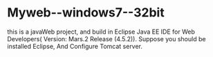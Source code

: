 # Myweb--windows7--32bit
this is a javaWeb project, and build in Eclipse Java EE IDE for Web Developers( Version: Mars.2 Release (4.5.2)).
Suppose you should be installed Eclipse, And Configure Tomcat server.
